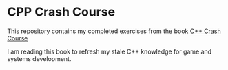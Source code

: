 # CPP Crash Course

This repository contains my completed exercises from the book [C++ Crash Course](https://www.amazon.com/C-Crash-Course-Josh-Lospinoso/dp/1593278888)

I am reading this book to refresh my stale C++ knowledge for game and systems development.
